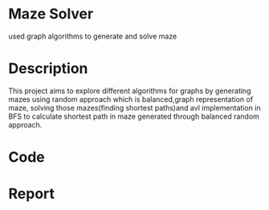 # Maze Solver
used graph algorithms to generate and solve maze
# Description
This project aims to explore different algorithms for graphs by generating mazes using random approach which is balanced,graph representation of maze, solving those mazes(finding shortest paths)and avl implementation in BFS to calculate shortest path in maze generated through balanced random approach.
# Code
# Report
